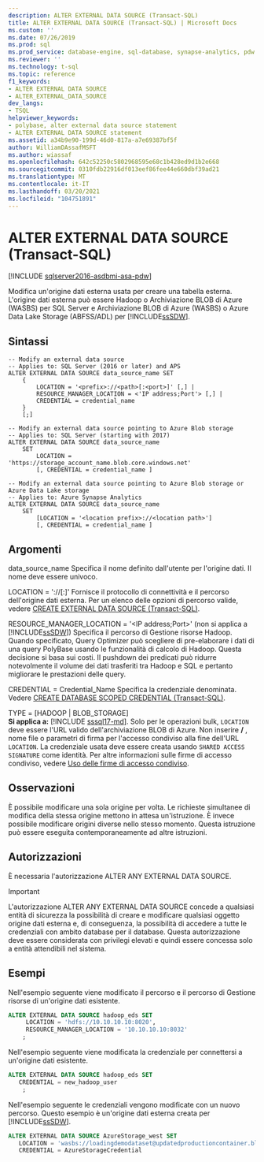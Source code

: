 ```yaml
---
description: ALTER EXTERNAL DATA SOURCE (Transact-SQL)
title: ALTER EXTERNAL DATA SOURCE (Transact-SQL) | Microsoft Docs
ms.custom: ''
ms.date: 07/26/2019
ms.prod: sql
ms.prod_service: database-engine, sql-database, synapse-analytics, pdw
ms.reviewer: ''
ms.technology: t-sql
ms.topic: reference
f1_keywords:
- ALTER EXTERNAL DATA SOURCE
- ALTER_EXTERNAL_DATA_SOURCE
dev_langs:
- TSQL
helpviewer_keywords:
- polybase, alter external data source statement
- ALTER EXTERNAL DATA SOURCE statement
ms.assetid: a34b9e90-199d-46d0-817a-a7e69387bf5f
author: WilliamDAssafMSFT
ms.author: wiassaf
ms.openlocfilehash: 642c52250c5802968595e68c1b428ed9d1b2e668
ms.sourcegitcommit: 0310fdb22916df013eef86fee44e660dbf39ad21
ms.translationtype: MT
ms.contentlocale: it-IT
ms.lasthandoff: 03/20/2021
ms.locfileid: "104751891"
---
```

# <a name="alter-external-data-source-transact-sql"></a>ALTER EXTERNAL DATA SOURCE (Transact-SQL)
[!INCLUDE [sqlserver2016-asdbmi-asa-pdw](../../includes/applies-to-version/sqlserver2016-asdbmi-asa-pdw.md)]

  Modifica un'origine dati esterna usata per creare una tabella esterna. L'origine dati esterna può essere Hadoop o Archiviazione BLOB di Azure (WASBS) per SQL Server e Archiviazione BLOB di Azure (WASBS) o Azure Data Lake Storage (ABFSS/ADL) per [!INCLUDE[ssSDW](../../includes/sssdwfull-md.md)]. 

## <a name="syntax"></a>Sintassi  

```syntaxsql
-- Modify an external data source
-- Applies to: SQL Server (2016 or later) and APS
ALTER EXTERNAL DATA SOURCE data_source_name SET
    {   
        LOCATION = '<prefix>://<path>[:<port>]' [,] |
        RESOURCE_MANAGER_LOCATION = <'IP address;Port'> [,] |
        CREDENTIAL = credential_name
    }  
    [;]  

-- Modify an external data source pointing to Azure Blob storage
-- Applies to: SQL Server (starting with 2017)
ALTER EXTERNAL DATA SOURCE data_source_name
    SET
        LOCATION = 'https://storage_account_name.blob.core.windows.net'
        [, CREDENTIAL = credential_name ] 

-- Modify an external data source pointing to Azure Blob storage or Azure Data Lake storage
-- Applies to: Azure Synapse Analytics
ALTER EXTERNAL DATA SOURCE data_source_name
    SET
        [LOCATION = '<location prefix>://<location path>']
        [, CREDENTIAL = credential_name ] 
```

## <a name="arguments"></a>Argomenti  
 data_source_name Specifica il nome definito dall'utente per l'origine dati. Il nome deve essere univoco.

 LOCATION = '<prefix>://<path>[:<port>]' Fornisce il protocollo di connettività e il percorso dell'origine dati esterna. Per un elenco delle opzioni di percorso valide, vedere [CREATE EXTERNAL DATA SOURCE &#40;Transact-SQL&#41;](create-external-data-source-transact-sql.md#location--prefixpathport).

 RESOURCE_MANAGER_LOCATION = '\<IP address;Port>' (non si applica a [!INCLUDE[ssSDW](../../includes/sssdwfull-md.md)]) Specifica il percorso di Gestione risorse Hadoop. Quando specificato, Query Optimizer può scegliere di pre-elaborare i dati di una query PolyBase usando le funzionalità di calcolo di Hadoop. Questa decisione si basa sui costi. Il pushdown dei predicati può ridurre notevolmente il volume dei dati trasferiti tra Hadoop e SQL e pertanto migliorare le prestazioni delle query.

 CREDENTIAL = Credential_Name Specifica la credenziale denominata. Vedere [CREATE DATABASE SCOPED CREDENTIAL &#40;Transact-SQL&#41;](../../t-sql/statements/create-database-scoped-credential-transact-sql.md).

TYPE = [HADOOP | BLOB_STORAGE]   
**Si applica a:** [!INCLUDE [sssql17-md](../../includes/sssql17-md.md)].
Solo per le operazioni bulk, `LOCATION` deve essere l'URL valido dell'archiviazione BLOB di Azure. Non inserire **/** , nome file o parametri di firma per l'accesso condiviso alla fine dell'URL `LOCATION`.
La credenziale usata deve essere creata usando `SHARED ACCESS SIGNATURE` come identità. Per altre informazioni sulle firme di accesso condiviso, vedere [Uso delle firme di accesso condiviso](/azure/storage/storage-dotnet-shared-access-signature-part-1).

  

## <a name="remarks"></a>Osservazioni
 È possibile modificare una sola origine per volta. Le richieste simultanee di modifica della stessa origine mettono in attesa un'istruzione. È invece possibile modificare origini diverse nello stesso momento. Questa istruzione può essere eseguita contemporaneamente ad altre istruzioni.

## <a name="permissions"></a>Autorizzazioni  
 È necessaria l'autorizzazione ALTER ANY EXTERNAL DATA SOURCE.
 > [!IMPORTANT]  
 > L'autorizzazione ALTER ANY EXTERNAL DATA SOURCE concede a qualsiasi entità di sicurezza la possibilità di creare e modificare qualsiasi oggetto origine dati esterna e, di conseguenza, la possibilità di accedere a tutte le credenziali con ambito database per il database. Questa autorizzazione deve essere considerata con privilegi elevati e quindi essere concessa solo a entità attendibili nel sistema.


## <a name="examples"></a>Esempi  
 Nell'esempio seguente viene modificato il percorso e il percorso di Gestione risorse di un'origine dati esistente.

```sql  
ALTER EXTERNAL DATA SOURCE hadoop_eds SET
     LOCATION = 'hdfs://10.10.10.10:8020',
     RESOURCE_MANAGER_LOCATION = '10.10.10.10:8032'
    ;
```

 Nell'esempio seguente viene modificata la credenziale per connettersi a un'origine dati esistente.

```sql 
ALTER EXTERNAL DATA SOURCE hadoop_eds SET
   CREDENTIAL = new_hadoop_user
    ;
```
 Nell'esempio seguente le credenziali vengono modificate con un nuovo percorso. Questo esempio è un'origine dati esterna creata per [!INCLUDE[ssSDW](../../includes/sssdwfull-md.md)]. 

```sql  
ALTER EXTERNAL DATA SOURCE AzureStorage_west SET
   LOCATION = 'wasbs://loadingdemodataset@updatedproductioncontainer.blob.core.windows.net',
   CREDENTIAL = AzureStorageCredential
```